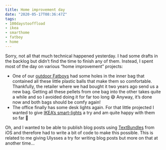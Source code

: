 ```yaml
---
title: Home improvement day
date: "2020-05-17T08:36:47Z"
tags:
- 100daystooffload
- ikea
- smarthome
- fatboy
- home
---
```


Sorry, not all that much technical happened yesterday. I had some drafts in the backlog but didn’t find the time to finish any of them. Instead, I spent most of the day on various “home improvement” projects:

- One of our [outdoor Fatboys](https://www.fatboy.com/at-de/original-outdoor) had some holes in the inner bag that contained all these little plastic balls that make them so comfortable. Thankfully, the retailer where we had bought it two years ago send us a new bag. Getting all these pellets from one bag into the other takes quite a while and so I avoided doing it for far too long 😅 Anyway, it’s done now and both bags should be comfy again!
- The office finally has some desk lights again. For that little projected I wanted to give [IKEA’s smart-lights](https://www.ikea.com/at/de/cat/ikea-home-smart-beleuchtung-36812/) a try and am quite happy with them so far 🙂

Oh, and I wanted to be able to publish blog posts using [TextBundles](https://zerokspot.com/weblog/2020/05/15/working-with-textbundles/) from iOS and therefore had to write a bit of code to make this possible. This is related to me giving Ulysses a try for writing blog posts but more on that at another time...
